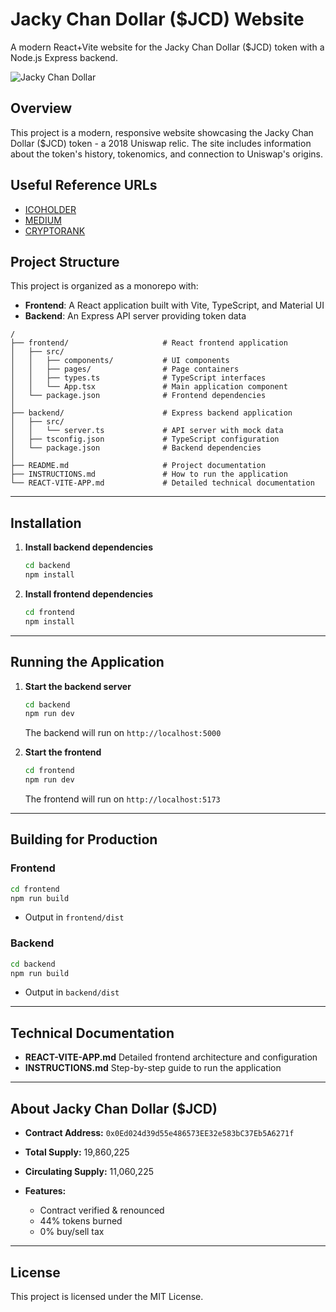 # Jacky Chan Dollar ($JCD) Website

A modern React+Vite website for the Jacky Chan Dollar ($JCD) token with a Node.js Express backend.

![Jacky Chan Dollar](https://via.placeholder.com/1200x600/1a1a1a/FFD700?text=Jacky+Chan+Dollar)

## Overview

This project is a modern, responsive website showcasing the Jacky Chan Dollar ($JCD) token - a 2018 Uniswap relic. The site includes information about the token's history, tokenomics, and connection to Uniswap's origins.

## Useful Reference URLs

- [ICOHOLDER](https://icoholder.com/it/j-chan-dollar-1064170)
- [MEDIUM](https://medium.com/@JackyChanDollar/join-the-rebirth-of-uniswaps-first-swapped-token-jacky-chan-dollar-jcd-in-2023-beyond-memes-9e12556632d1)
- [CRYPTORANK](https://cryptorank.io/ico/uniswap)




## Project Structure

This project is organized as a monorepo with:

- **Frontend**: A React application built with Vite, TypeScript, and Material UI
- **Backend**: An Express API server providing token data


```
/
├── frontend/                     # React frontend application
│   ├── src/
│   │   ├── components/           # UI components
│   │   ├── pages/                # Page containers
│   │   ├── types.ts              # TypeScript interfaces
│   │   └── App.tsx               # Main application component
│   └── package.json              # Frontend dependencies
│
├── backend/                      # Express backend application
│   ├── src/
│   │   └── server.ts             # API server with mock data
│   ├── tsconfig.json             # TypeScript configuration
│   └── package.json              # Backend dependencies
│
├── README.md                     # Project documentation
├── INSTRUCTIONS.md               # How to run the application
└── REACT-VITE-APP.md             # Detailed technical documentation
```

---

## Installation

1. **Install backend dependencies**

   ```bash
   cd backend
   npm install
   ```
2. **Install frontend dependencies**

   ```bash
   cd frontend
   npm install
   ```

---

## Running the Application

1. **Start the backend server**

   ```bash
   cd backend
   npm run dev
   ```

   The backend will run on `http://localhost:5000`

2. **Start the frontend**

   ```bash
   cd frontend
   npm run dev
   ```

   The frontend will run on `http://localhost:5173`

---

## Building for Production

### Frontend

```bash
cd frontend
npm run build
```

* Output in `frontend/dist`

### Backend

```bash
cd backend
npm run build
```

* Output in `backend/dist`

---

## Technical Documentation

* **REACT-VITE-APP.md**
  Detailed frontend architecture and configuration
* **INSTRUCTIONS.md**
  Step-by-step guide to run the application

---

## About Jacky Chan Dollar (\$JCD)

* **Contract Address:** `0x0Ed024d39d55e486573EE32e583bC37Eb5A6271f`
* **Total Supply:** 19,860,225
* **Circulating Supply:** 11,060,225
* **Features:**

  * Contract verified & renounced
  * 44% tokens burned
  * 0% buy/sell tax

---

## License

This project is licensed under the MIT License.
